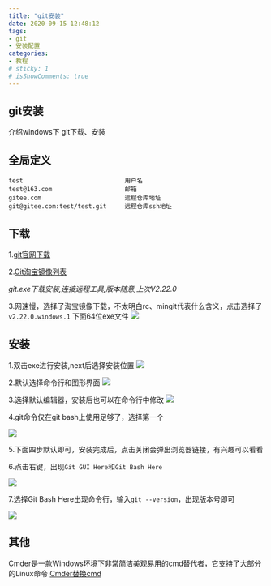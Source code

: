 ```yaml
---
title: "git安装"
date: 2020-09-15 12:48:12
tags: 
- git
- 安装配置
categories:
- 教程
# sticky: 1
# isShowComments: true
---
```


## git安装
介绍windows下 git下载、安装
## 全局定义
```
test  							用户名
test@163.com					邮箱
gitee.com						远程仓库地址
git@gitee.com:test/test.git		远程仓库ssh地址
```
## 下载
1.[git官网下载](https://git-scm.com/download)

2.[Git淘宝镜像列表][git_0]

*git.exe下载安装,连接远程工具,版本随意,上次V2.22.0*

3.网速慢，选择了淘宝镜像下载，不太明白rc、mingit代表什么含义，点击选择了`v2.22.0.windows.1` 下面64位exe文件
<img src="https://s1.ax1x.com/2020/09/15/wsHAPO.png">

## 安装

1.双击exe进行安装,next后选择安装位置
<img src="https://s1.ax1x.com/2020/09/15/wsHia6.png">

2.默认选择命令行和图形界面
<img src="https://s1.ax1x.com/2020/09/15/wsHEGD.png">

3.选择默认编辑器，安装后也可以在命令行中修改
<img src="https://s1.ax1x.com/2020/09/15/wsHFIK.png">

4.git命令仅在git bash上使用足够了，选择第一个

<img src="https://s1.ax1x.com/2020/09/15/wsHZxH.png">

5.下面四步默认即可，安装完成后，点击关闭会弹出浏览器链接，有兴趣可以看看

6.点击右键，出现`Git GUI Here`和`Git Bash Here`

<img src="https://s1.ax1x.com/2020/09/15/wsOWcD.png">

7.选择Git Bash Here出现命令行，输入`git --version`，出现版本号即可

<img src="https://s1.ax1x.com/2020/09/15/wsHVRe.png">




## 其他
Cmder是一款Windows环境下非常简洁美观易用的cmd替代者，它支持了大部分的Linux命令
[Cmder替换cmd][cmder_0]


[cmder_0]:https://www.jianshu.com/p/5b7c985240a7

[git_0]:https://npm.taobao.org/mirrors/git-for-windows